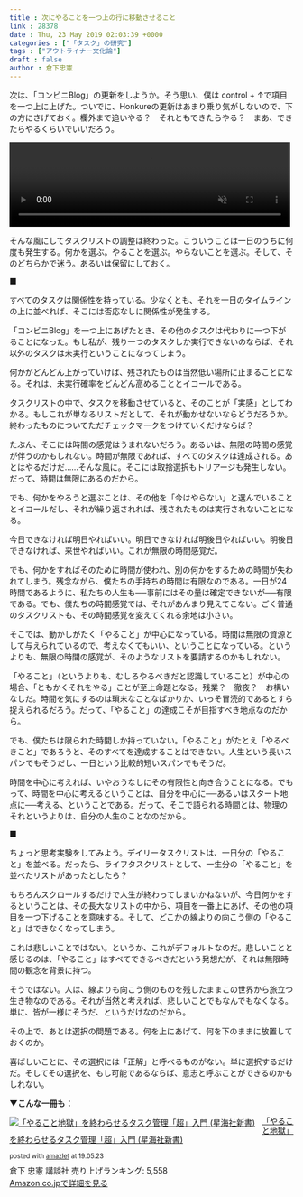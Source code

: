 ```yaml
---
title : 次にやることを一つ上の行に移動させること
link : 28378
date : Thu, 23 May 2019 02:03:39 +0000
categories : ["「タスク」の研究"]
tags : ["アウトライナー文化論"]
draft : false
author : 倉下忠憲
---
```


次は、「コンビニBlog」の更新をしようか。そう思い、僕は control + ↑で項目を一つ上に上げた。ついでに、Honkureの更新はあまり乗り気がしないので、下の方にさげておく。欄外まで追いやる？　それともできたらやる？　まあ、できたらやるくらいでいいだろう。

<a href="https://gyazo.com/dc31f960449d5c636d9ca3ece3582364"><video autoplay="autoplay" loop="loop" muted="" controls="controls" width="498" height="150"><source src="https://i.gyazo.com/dc31f960449d5c636d9ca3ece3582364.mp4" type="video/mp4" /></video></a>

そんな風にしてタスクリストの調整は終わった。こういうことは一日のうちに何度も発生する。何かを選ぶ。やることを選ぶ。やらないことを選ぶ。そして、そのどちらかで迷う。あるいは保留にしておく。

■

すべてのタスクは関係性を持っている。少なくとも、それを一日のタイムラインの上に並べれば、そこには否応なしに関係性が発生する。

「コンビニBlog」を一つ上にあげたとき、その他のタスクは代わりに一つ下がることになった。もし私が、残り一つのタスクしか実行できないのならば、それ以外のタスクは未実行ということになってしまう。

何かがどんどん上がっていけば、残されたものは当然低い場所に止まることになる。それは、未実行確率をどんどん高めることとイコールである。

タスクリストの中で、タスクを移動させていると、そのことが「実感」としてわかる。もしこれが単なるリストだとして、それが動かせないならどうだろうか。終わったものについてただチェックマークをつけていくだけならば？

たぶん、そこには時間の感覚はうまれないだろう。あるいは、無限の時間の感覚が伴うのかもしれない。時間が無限であれば、すべてのタスクは達成される。あとはやるだけだ……そんな風に。そこには取捨選択もトリアージも発生しない。だって、時間は無限にあるのだから。

でも、何かをやろうと選ぶことは、その他を「今はやらない」と選んでいることとイコールだし、それが繰り返されれば、残されたものは実行されないことになる。

今日できなければ明日やればいい。明日できなければ明後日やればいい。明後日できなければ、来世やればいい。これが無限の時間感覚だ。

でも、何かをすればそのために時間が使われ、別の何かをするための時間が失われてしまう。残念ながら、僕たちの手持ちの時間は有限なのである。一日が24時間であるように、私たちの人生も──事前にはその量は確定できないが──有限である。でも、僕たちの時間感覚では、それがあんまり見えてこない。ごく普通のタスクリストも、その時間感覚を変えてくれる余地は小さい。

そこでは、動かしがたく「やること」が中心になっている。時間は無限の資源として与えられているので、考えなくてもいい、ということになっている。というよりも、無限の時間の感覚が、そのようなリストを要請するのかもしれない。

「やること」（というよりも、むしろやるべきだと認識していること）が中心の場合、「ともかくそれをやる」ことが至上命題となる。残業？　徹夜？　お構いなしだ。時間を気にするのは瑣末なことなばかりか、いっそ冒涜的であるとすら捉えられるだろう。だって、「やること」の達成こそが目指すべき地点なのだから。

でも、僕たちは限られた時間しか持っていない。「やること」がたとえ「やるべきこと」であろうと、そのすべてを達成することはできない。人生という長いスパンでもそうだし、一日という比較的短いスパンでもそうだ。

時間を中心に考えれば、いやおうなしにその有限性と向き合うことになる。でもって、時間を中心に考えるということは、自分を中心に──あるいはスタート地点に──考える、ということである。だって、そこで語られる時間とは、物理のそれというよりは、自分の人生のことなのだから。

■

ちょっと思考実験をしてみよう。デイリータスクリストは、一日分の「やること」を並べる。だったら、ライフタスクリストとして、一生分の「やること」を並べたリストがあったとしたら？

もちろんスクロールするだけで人生が終わってしまいかねないが、今日何かをするということは、その長大なリストの中から、項目を一番上にあげ、その他の項目を一つ下げることを意味する。そして、どこかの線よりの向こう側の「やること」はできなくなってしまう。

これは悲しいことではない。というか、これがデフォルトなのだ。悲しいことと感じるのは、「やること」はすべてできるべきだという発想だが、それは無限時間の観念を背景に持つ。

そうではない。人は、線よりも向こう側のものを残したままこの世界から旅立つ生き物なのである。それが当然と考えれば、悲しいことでもなんでもなくなる。単に、皆が一様にそうだ、というだけなのだから。

その上で、あとは選択の問題である。何を上にあげて、何を下のままに放置しておくのか。

喜ばしいことに、その選択には「正解」と呼べるものがない。単に選択するだけだ。そしてその選択を、もし可能であるならば、意志と呼ぶことができるのかもしれない。

<strong>▼こんな一冊も：</strong>
<div class="amazlet-box" style="margin-bottom: 0px;">
<div class="amazlet-image" style="float: left; margin: 0px 12px 1px 0px;"><a href="http://www.amazon.co.jp/exec/obidos/ASIN/4065151562/rashita1000-22/ref=nosim/" target="_blank" rel="noopener" name="amazletlink"><img style="border: none;" src="https://images-fe.ssl-images-amazon.com/images/I/31yz41bTULL._SL160_.jpg" alt="「やること地獄」を終わらせるタスク管理「超」入門 (星海社新書)" /></a></div>
<div class="amazlet-info" style="line-height: 120%; margin-bottom: 10px;">
<div class="amazlet-name" style="margin-bottom: 10px; line-height: 120%;">

<a href="http://www.amazon.co.jp/exec/obidos/ASIN/4065151562/rashita1000-22/ref=nosim/" target="_blank" rel="noopener" name="amazletlink">「やること地獄」を終わらせるタスク管理「超」入門 (星海社新書)</a>
<div class="amazlet-powered-date" style="font-size: 80%; margin-top: 5px; line-height: 120%;">posted with <a title="amazlet" href="http://www.amazlet.com/" target="_blank" rel="noopener">amazlet</a> at 19.05.23</div>
</div>
<div class="amazlet-detail">倉下 忠憲
講談社
売り上げランキング: 5,558</div>
<div class="amazlet-sub-info" style="float: left;">
<div class="amazlet-link" style="margin-top: 5px;"><a href="http://www.amazon.co.jp/exec/obidos/ASIN/4065151562/rashita1000-22/ref=nosim/" target="_blank" rel="noopener" name="amazletlink">Amazon.co.jpで詳細を見る</a></div>
</div>
</div>
<div class="amazlet-footer" style="clear: left;"></div>
</div>